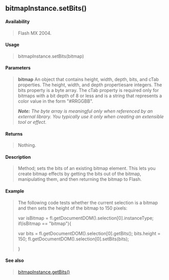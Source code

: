 ## bitmapInstance.setBits()

#### Availability

> Flash MX 2004.

#### Usage

> bitmapInstance.setBits(bitmap)

#### Parameters

> **bitmap** An object that contains height, width, depth, bits, and cTab properties. The height, width, and depth propertiesare integers. The bits property is a byte array. The cTab property is required only for bitmaps with a bit depth of 8 or less and is a string that represents a color value in the form "\#RRGGBB".
>
> ***Note:** The byte array is meaningful only when referenced by an external library. You typically use it only when creating an extensible tool or effect.*

#### Returns

> Nothing.

#### Description

> Method; sets the bits of an existing bitmap element. This lets you create bitmap effects by getting the bits out of the bitmap, manipulating them, and then returning the bitmap to Flash.

#### Example

> The following code tests whether the current selection is a bitmap and then sets the height of the bitmap to 150 pixels:
>
> var isBitmap = fl.getDocumentDOM().selection\[0\].instanceType; if(isBitmap == "bitmap"){
>
> var bits = fl.getDocumentDOM().selection\[0\].getBits(); bits.height = 150; fl.getDocumentDOM().selection\[0\].setBits(bits);
>
> }

#### See also

> [bitmapInstance.getBits()](#_bookmark44)
